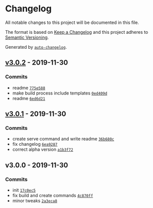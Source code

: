 # Changelog

All notable changes to this project will be documented in this file.

The format is based on [Keep a Changelog](https://keepachangelog.com/en/1.0.0/)
and this project adheres to [Semantic Versioning](https://semver.org/spec/v2.0.0.html).

Generated by [`auto-changelog`](https://github.com/CookPete/auto-changelog).

## [v3.0.2](https://github.com/sw-yx/rincewind/compare/v3.0.1...v3.0.2) - 2019-11-30

### Commits

- readme [`775e588`](https://github.com/sw-yx/rincewind/commit/775e58855fc74056813a118530b33059192d9fd4)
- make build process include templates [`0ed409d`](https://github.com/sw-yx/rincewind/commit/0ed409d51e7e4d0fcc4cd894278a6e0295ad3468)
- readme [`6ed6d21`](https://github.com/sw-yx/rincewind/commit/6ed6d21d333305c8d7f8e7e89fb5b41e0a556dd4)

## [v3.0.1](https://github.com/sw-yx/rincewind/compare/v3.0.0...v3.0.1) - 2019-11-30

### Commits

- create serve command and write readme [`36b680c`](https://github.com/sw-yx/rincewind/commit/36b680c9d24c4727f8bff38423b97f59716d49b3)
- fix changelog [`6ea9287`](https://github.com/sw-yx/rincewind/commit/6ea9287c1747cd7ad8dfec57dcd77113cdc910c9)
- correct alpha version [`a1b3f72`](https://github.com/sw-yx/rincewind/commit/a1b3f72899fd0ce793df9a4c6ec6b5c4f8d14d9b)

## v3.0.0 - 2019-11-30

### Commits

- init [`17c0ec5`](https://github.com/sw-yx/rincewind/commit/17c0ec5f1ba8d28dbfcd6ac5fc6a527d7d397897)
- fix build and create commands [`4c870ff`](https://github.com/sw-yx/rincewind/commit/4c870ffba2d077002793aaaf24494fd232f09072)
- minor tweaks [`2a3eca8`](https://github.com/sw-yx/rincewind/commit/2a3eca8b4fcfda66e97522998eb93f3f05e0c94c)
